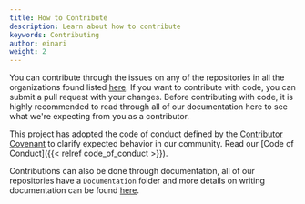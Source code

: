 ```yaml
---
title: How to Contribute
description: Learn about how to contribute
keywords: Contributing
author: einari
weight: 2
---
```


You can contribute through the issues on any of the repositories in all the
organizations found listed [here](https://github.com/dolittle/home). If you
want to contribute with code, you can submit a pull request with your changes.
Before contributing with code, it is highly recommended to read through all of
our documentation here to see what we're expecting from you as a contributor.

This project has adopted the code of conduct defined by the
[Contributor Covenant](http://contributor-covenant.org/) to clarify expected
behavior in our community. Read our [Code of Conduct]({{< relref code_of_conduct >}}).

Contributions can also be done through documentation, all of our repositories
have a `Documentation` folder and more details on writing documentation can be
found [here](/contributing/documentation).
